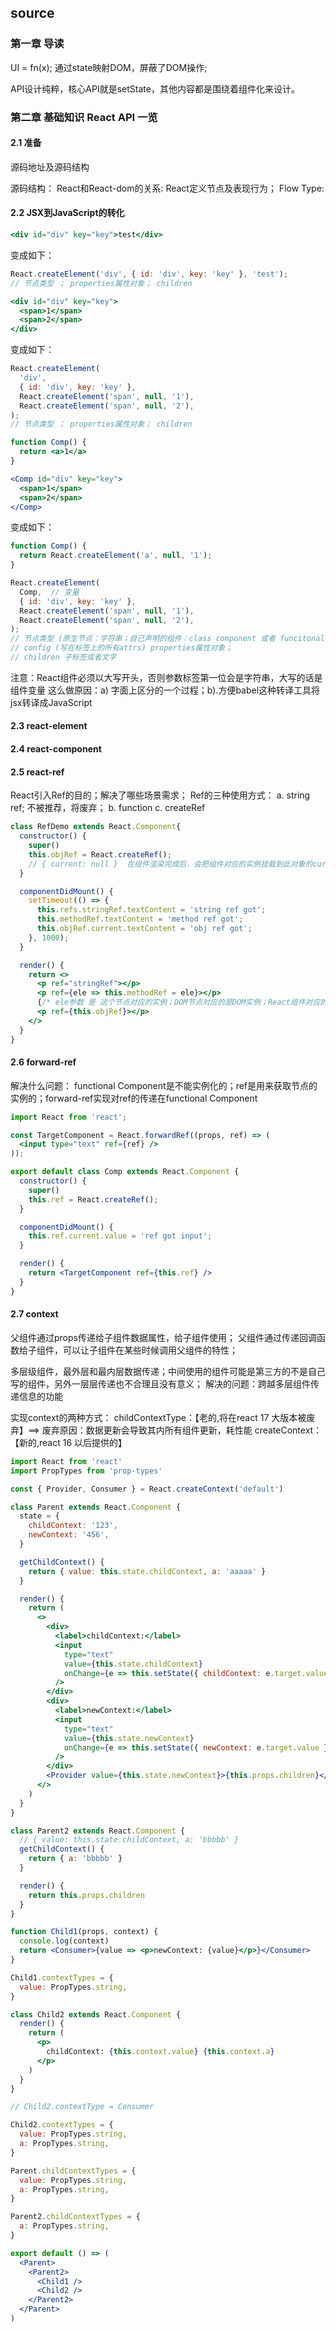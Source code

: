 ## source

### 第一章 导读

UI = fn(x);
通过state映射DOM，屏蔽了DOM操作;

API设计纯粹，核心API就是setState，其他内容都是围绕着组件化来设计。

### 第二章 基础知识 React API 一览

#### 2.1 准备

源码地址及源码结构

源码结构：
React和React-dom的关系: React定义节点及表现行为；
Flow Type:

#### 2.2 JSX到JavaScript的转化

```jsx
<div id="div" key="key">test</div>
```
变成如下：
```js
React.createElement('div', { id: 'div', key: 'key' }, 'test');
// 节点类型 ； properties属性对象； children
```

```jsx
<div id="div" key="key">
  <span>1</span>
  <span>2</span>
</div>
```
变成如下：
```js
React.createElement(
  'div', 
  { id: 'div', key: 'key' }, 
  React.createElement('span', null, '1'),
  React.createElement('span', null, '2'),
);
// 节点类型 ； properties属性对象； children
```


```jsx
function Comp() {
  return <a>1</a>
}

<Comp id="div" key="key">
  <span>1</span>
  <span>2</span>
</Comp>
```
变成如下：
```js
function Comp() {
  return React.createElement('a', null, '1');
}

React.createElement(
  Comp,  // 变量
  { id: 'div', key: 'key' }, 
  React.createElement('span', null, '1'),
  React.createElement('span', null, '2'),
);
// 节点类型 (原生节点：字符串；自己声明的组件：class component 或者 funcitonal component； React原生的组件：Fragment、StrictMode、Suspense等 )；
// config (写在标签上的所有attrs) properties属性对象； 
// children 子标签或者文字
```
注意：React组件必须以大写开头，否则参数标签第一位会是字符串，大写的话是组件变量
这么做原因：a) 字面上区分的一个过程；b).方便babel这种转译工具将jsx转译成JavaScript

#### 2.3 react-element

#### 2.4 react-component

#### 2.5 react-ref

React引入Ref的目的；解决了哪些场景需求；
Ref的三种使用方式： 
a. string ref; 不被推荐，将废弃；
b. function 
c. createRef

```jsx
class RefDemo extends React.Component{
  constructor() {
    super()
    this.objRef = React.createRef();
    // { current: null }  在组件渲染完成后，会把组件对应的实例挂载到此对象的current属性上面
  }

  componentDidMount() {
    setTimeout(() => {
      this.refs.stringRef.textContent = 'string ref got';
      this.methodRef.textContent = 'method ref got';
      this.objRef.current.textContent = 'obj ref got'; 
    }, 1000);
  } 

  render() {
    return <>
      <p ref="stringRef"></p>
      <p ref={ele => this.methodRef = ele}></p>
      {/* ele参数 是 这个节点对应的实例；DOM节点对应的是DOM实例；React组件对应的是组件的实例 */}
      <p ref={this.objRef}></p>
    </>
  }
}

```

#### 2.6 forward-ref

解决什么问题：
functional Component是不能实例化的；ref是用来获取节点的实例的；forward-ref实现对ref的传递在functional Component

```jsx
import React from 'react';

const TargetComponent = React.forwardRef((props, ref) => (
  <input type="text" ref={ref} />
));

export default class Comp extends React.Component {
  constructor() {
    super()
    this.ref = React.createRef();
  }

  componentDidMount() {
    this.ref.current.value = 'ref got input';
  }

  render() {
    return <TargetComponent ref={this.ref} />
  }
}
```

#### 2.7 context

父组件通过props传递给子组件数据属性，给子组件使用；
父组件通过传递回调函数给子组件，可以让子组件在某些时候调用父组件的特性；

多层级组件，最外层和最内层数据传递；中间使用的组件可能是第三方的不是自己写的组件，另外一层层传递也不合理且没有意义；
解决的问题：跨越多层组件传递信息的功能

实现context的两种方式：
childContextType：【老的,将在react 17 大版本被废弃】==> 废弃原因：数据更新会导致其内所有组件更新，耗性能
createContext：【新的,react 16 以后提供的】

```jsx
import React from 'react'
import PropTypes from 'prop-types'

const { Provider, Consumer } = React.createContext('default')

class Parent extends React.Component {
  state = {
    childContext: '123',
    newContext: '456',
  }

  getChildContext() {
    return { value: this.state.childContext, a: 'aaaaa' }
  }

  render() {
    return (
      <>
        <div>
          <label>childContext:</label>
          <input
            type="text"
            value={this.state.childContext}
            onChange={e => this.setState({ childContext: e.target.value })}
          />
        </div>
        <div>
          <label>newContext:</label>
          <input
            type="text"
            value={this.state.newContext}
            onChange={e => this.setState({ newContext: e.target.value })}
          />
        </div>
        <Provider value={this.state.newContext}>{this.props.children}</Provider>
      </>
    )
  }
}

class Parent2 extends React.Component {
  // { value: this.state.childContext, a: 'bbbbb' }
  getChildContext() {
    return { a: 'bbbbb' }
  }

  render() {
    return this.props.children
  }
}

function Child1(props, context) {
  console.log(context)
  return <Consumer>{value => <p>newContext: {value}</p>}</Consumer>
}

Child1.contextTypes = {
  value: PropTypes.string,
}

class Child2 extends React.Component {
  render() {
    return (
      <p>
        childContext: {this.context.value} {this.context.a}
      </p>
    )
  }
}

// Child2.contextType = Consumer

Child2.contextTypes = {
  value: PropTypes.string,
  a: PropTypes.string,
}

Parent.childContextTypes = {
  value: PropTypes.string,
  a: PropTypes.string,
}

Parent2.childContextTypes = {
  a: PropTypes.string,
}

export default () => (
  <Parent>
    <Parent2>
      <Child1 />
      <Child2 />
    </Parent2>
  </Parent>
)

```

